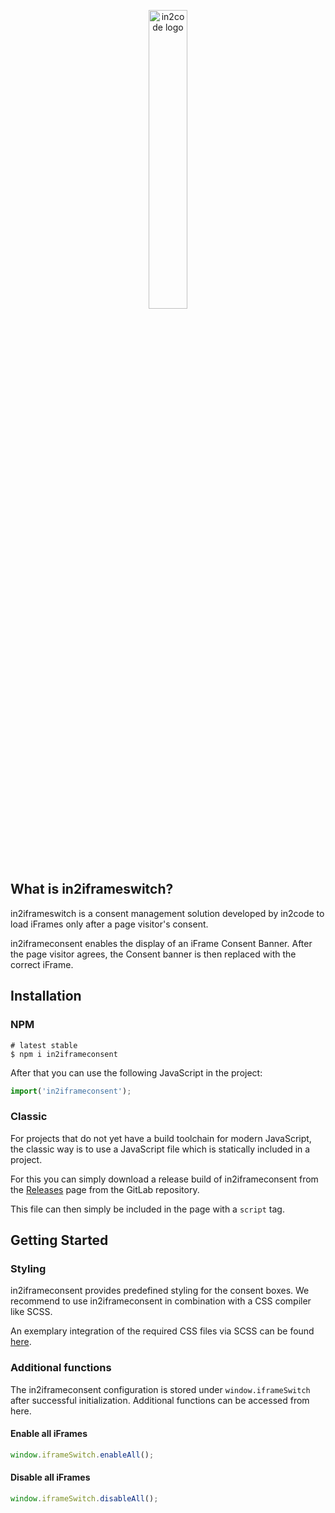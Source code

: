 
<p align="center"><a href="#">
    <img width=35% alt="in2code logo" src="https://raw.githubusercontent.com/in2code-de/in2iframeconsent/feature/typescript-rewrite/src/assets/images/in2code-logo.png">
</a></p>

## What is in2iframeswitch?

in2iframeswitch is a consent management solution developed by in2code to load iFrames only after a page visitor's consent.

in2iframeconsent enables the display of an iFrame Consent Banner.
After the page visitor agrees, the Consent banner is then replaced with the correct iFrame.

## Installation

### NPM

```shell
# latest stable
$ npm i in2iframeconsent
```

After that you can use the following JavaScript in the project:

```js
import('in2iframeconsent');
```

### Classic

For projects that do not yet have a build toolchain for modern JavaScript, the classic way is to use a JavaScript file
which is statically included in a project.

For this you can simply download a release build of in2iframeconsent from the
[Releases](https://gitlab.in2code.de/in2code-Team/in2cookiemodal/-/releases) page from the GitLab repository.

This file can then simply be included in the page with a `script` tag.

## Getting Started

### Styling
in2iframeconsent provides predefined styling for the consent boxes.
We recommend to use in2iframeconsent in combination with a CSS compiler like SCSS.

An exemplary integration of the required CSS files via SCSS can be found [here]().

### Additional functions

The in2iframeconsent configuration is stored under ```window.iframeSwitch``` after successful initialization.
Additional functions can be accessed from here.

#### Enable all iFrames
```javascript
window.iframeSwitch.enableAll();
```

#### Disable all iFrames
```javascript
window.iframeSwitch.disableAll();
```
